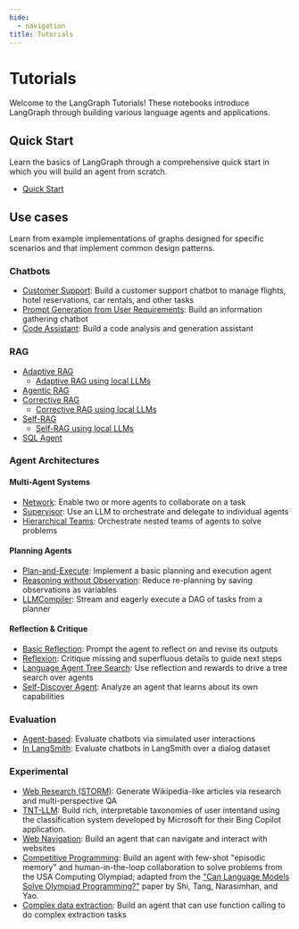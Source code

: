 ```yaml
---
hide:
  - navigation
title: Tutorials
---
```


# Tutorials

Welcome to the LangGraph Tutorials! These notebooks introduce LangGraph through building various language agents and applications.

## Quick Start

Learn the basics of LangGraph through a comprehensive quick start in which you will build an agent from scratch.

- [Quick Start](introduction.ipynb)

## Use cases

Learn from example implementations of graphs designed for specific scenarios and that implement common design patterns.

### Chatbots

- [Customer Support](customer-support/customer-support.ipynb): Build a customer support chatbot to manage flights, hotel reservations, car rentals, and other tasks
- [Prompt Generation from User Requirements](chatbots/information-gather-prompting.ipynb): Build an information gathering chatbot
- [Code Assistant](code_assistant/langgraph_code_assistant.ipynb): Build a code analysis and generation assistant


### RAG

- [Adaptive RAG](rag/langgraph_adaptive_rag.ipynb)
    - [Adaptive RAG using local LLMs](rag/langgraph_adaptive_rag_local.ipynb)
- [Agentic RAG](rag/langgraph_agentic_rag.ipynb)
- [Corrective RAG](rag/langgraph_crag.ipynb)
    - [Corrective RAG using local LLMs](rag/langgraph_crag_local.ipynb)
- [Self-RAG](rag/langgraph_self_rag.ipynb)
    - [Self-RAG using local LLMs](rag/langgraph_self_rag_local.ipynb)
- [SQL Agent](sql-agent.ipynb)


### Agent Architectures

#### Multi-Agent Systems

- [Network](multi_agent/multi-agent-collaboration.ipynb): Enable two or more agents to collaborate on a task
- [Supervisor](multi_agent/agent_supervisor.ipynb): Use an LLM to orchestrate and delegate to individual agents
- [Hierarchical Teams](multi_agent/hierarchical_agent_teams.ipynb): Orchestrate nested teams of agents to solve problems
 
#### Planning Agents

- [Plan-and-Execute](plan-and-execute/plan-and-execute.ipynb): Implement a basic planning and execution agent
- [Reasoning without Observation](rewoo/rewoo.ipynb): Reduce re-planning by saving observations as variables
- [LLMCompiler](llm-compiler/LLMCompiler.ipynb): Stream and eagerly execute a DAG of tasks from a planner

#### Reflection & Critique 

- [Basic Reflection](reflection/reflection.ipynb): Prompt the agent to reflect on and revise its outputs
- [Reflexion](reflexion/reflexion.ipynb): Critique missing and superfluous details to guide next steps
- [Language Agent Tree Search](lats/lats.ipynb): Use reflection and rewards to drive a tree search over agents
- [Self-Discover Agent](self-discover/self-discover.ipynb): Analyze an agent that learns about its own capabilities

### Evaluation

- [Agent-based](chatbot-simulation-evaluation/agent-simulation-evaluation.ipynb): Evaluate chatbots via simulated user interactions
- [In LangSmith](chatbot-simulation-evaluation/langsmith-agent-simulation-evaluation.ipynb): Evaluate chatbots in LangSmith over a dialog dataset

### Experimental

- [Web Research (STORM)](storm/storm.ipynb): Generate Wikipedia-like articles via research and multi-perspective QA
- [TNT-LLM](tnt-llm/tnt-llm.ipynb): Build rich, interpretable taxonomies of user intentand using the classification system developed by Microsoft for their Bing Copilot application.
- [Web Navigation](web-navigation/web_voyager.ipynb): Build an agent that can navigate and interact with websites
- [Competitive Programming](usaco/usaco.ipynb): Build an agent with few-shot "episodic memory" and human-in-the-loop collaboration to solve problems from the USA Computing Olympiad; adapted from the ["Can Language Models Solve Olympiad Programming?"](https://arxiv.org/abs/2404.10952v1) paper by Shi, Tang, Narasimhan, and Yao.
- [Complex data extraction](extraction/retries.ipynb): Build an agent that can use function calling to do complex extraction tasks
